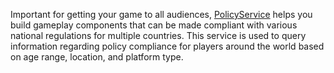 Important for getting your game to all audiences, [PolicyService](https://developer.roblox.com/en-us/api-reference/class/PolicyService) helps you build gameplay components that can be made compliant with various national regulations for multiple countries. This service is used to query information regarding policy compliance for players around the world based on age range, location, and platform type.